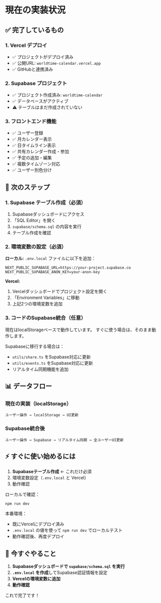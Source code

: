 # 現在の実装状況

## ✅ 完了しているもの

### 1. Vercel デプロイ
- ✅ プロジェクトがデプロイ済み
- ✅ 公開URL: `worldtime-calendar.vercel.app`
- ✅ GitHubと連携済み

### 2. Supabase プロジェクト
- ✅ プロジェクト作成済み: `worldtime-calendar`
- ✅ データベースがアクティブ
- ⚠️ テーブルはまだ作成されていない

### 3. フロントエンド機能
- ✅ ユーザー登録
- ✅ 月カレンダー表示
- ✅ 日タイムライン表示
- ✅ 共有カレンダー作成・参加
- ✅ 予定の追加・編集
- ✅ 複数タイムゾーン対応
- ✅ ユーザー別色分け

## 🔧 次のステップ

### 1. Supabase テーブル作成（必須）

1. Supabaseダッシュボードにアクセス
2. 「SQL Editor」を開く
3. `supabase/schema.sql` の内容を実行
4. テーブル作成を確認

### 2. 環境変数の設定（必須）

**ローカル:**
`.env.local` ファイルに以下を追加：
```env
NEXT_PUBLIC_SUPABASE_URL=https://your-project.supabase.co
NEXT_PUBLIC_SUPABASE_ANON_KEY=your-anon-key
```

**Vercel:**
1. Vercelダッシュボードでプロジェクト設定を開く
2. 「Environment Variables」に移動
3. 上記2つの環境変数を追加

### 3. コードのSupabase統合（任意）

現在はlocalStorageベースで動作しています。
すぐに使う場合は、そのまま動作します。

Supabaseに移行する場合は：
- `utils/share.ts` をSupabase対応に更新
- `utils/events.ts` をSupabase対応に更新
- リアルタイム同期機能を追加

## 📊 データフロー

### 現在の実装（localStorage）
```
ユーザー操作 → localStorage → UI更新
```

### Supabase統合後
```
ユーザー操作 → Supabase → リアルタイム同期 → 全ユーザーUI更新
```

## ⚡ すぐに使い始めるには

1. **Supabaseテーブル作成** ← これだけ必須
2. 環境変数設定（`.env.local` と Vercel）
3. 動作確認

ローカルで確認：
```bash
npm run dev
```

本番環境：
- 既にVercelにデプロイ済み
- `.env.local` の値を使って `npm run dev` でローカルテスト
- 動作確認後、再度デプロイ

## 🎯 今すぐやること

1. **Supabaseダッシュボードで `supabase/schema.sql` を実行**
2. **`.env.local` を作成**してSupabase認証情報を設定
3. **Vercelの環境変数に追加**
4. **動作確認**

これで完了です！


